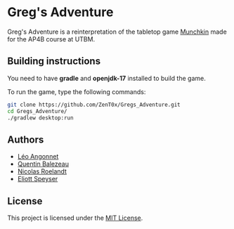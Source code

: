 # Greg's Adventure

Greg's Adventure is a reinterpretation of the tabletop game [Munchkin](https://munchkin.game/) made for the AP4B course at UTBM.

## Building instructions

You need to have **gradle** and **openjdk-17** installed to build the game.

To run the game, type the following commands:

```bash
git clone https://github.com/ZenT0x/Gregs_Adventure.git
cd Gregs_Adventure/
./gradlew desktop:run
```

## Authors
- [Léo Angonnet](https://github.com/ZenT0x)  
- [Quentin Balezeau](https://github.com/balezeauquentin)  
- [Nicolas Roelandt](https://github.com/Nico-Roelandt)  
- [Eliott Speyser](https://github.com/Ettotsu)  

## License

This project is licensed under the [MIT License](https://opensource.org/licenses/MIT).
